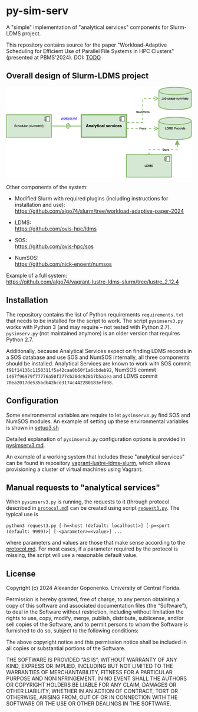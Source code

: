 # py-sim-serv

A "simple" implementation of "analytical services" components for Slurm-LDMS project.


This repository contains source for the paper "Workload-Adaptive Scheduling for Efficient Use of Parallel File Systems in HPC Clusters" (presented at PBMS'2024). DOI: [TODO]()

## Overall design of Slurm-LDMS project

![Overall design](Overall_design.png "Overall design of Slurm-LDMS project")

Other components of the system:
- Modified Slurm with required plugins (including instructions for installation and use):  
  https://github.com/algo74/slurm/tree/workload-adaptive-paper-2024

- LDMS:  
  https://github.com/ovis-hpc/ldms

- SOS:  
  https://github.com/ovis-hpc/sos

- NumSOS:  
  https://github.com/nick-enoent/numsos

Example of a full system:  
https://github.com/algo74/vagrant-lustre-ldms-slurm/tree/lustre_2.12.4


## Installation

The repository contains the list of Python requirements `requirements.txt` that needs to be installed for the script to work. 
The script `pysimserv3.py` works with Python 3 (and may require – not tested with Python 2.7). 
`pysimserv.py` (not maintained anymore) is an older version that requires Python 2.7.

Additionally, because Analytical Services expect on finding LDMS records in a SOS database and use SOS and NumSOS internally, all three components should be installed. Analytical Services are known to work with SOS commit `f91f14136c1150311f5a42caa0b60f1a6cbdeb92`, NumSOS commit `1467f96979f77776a50f377cb20dc928b7b5a1ea` and LDMS commit `70ea2017de535bdb42bce3174c442280183efd08`.


## Configuration

Some environmental variables are require to let `pysimserv3.py` find SOS and NumSOS modules. 
An example of setting up these environmental variables is shown in [setup3.sh](setup3.sh)

Detailed explanation of `pysimserv3.py` configuration options is provided in [pysimserv3.md](pysimserv3.md).

An example of a working system that includes these "analytical services" can be found in repository [vagrant-lustre-ldms-slurm](https://github.com/algo74/vagrant-lustre-ldms-slurm), which allows provisioning a cluster of virtual machines using Vagrant.


## Manual requests to "analytical services"

When  `pysimserv3.py` is running, the requests to it (through protocol described in [`protocol.md`](protocol.md)) can be created using script [`request3.py`](request3.py).
The typical use is 
```
python3 request3.py [-h=<host (default: localhost)>] [-p=<port (default: 9999)>] [-<parameter>=<value>] ...
```
where parameters and values are those that make sense according to the [protocol.md](protocol.md).
For most cases, if a parameter required by the protocol is missing, the script will use a reasonable default value.


## License

 Copyright (c) 2024 Alexander Goponenko. University of Central Florida.
 
 Permission is hereby granted, free of charge, to any person obtaining
 a copy of this software and associated documentation files (the
 “Software”), to deal in the Software without restriction, including
 without limitation the rights to use, copy, modify, merge, publish,
 distribute, sublicense, and/or sell copies of the Software, and
 to permit persons to whom the Software is furnished to do so,
 subject to the following conditions:
 
 The above copyright notice and this permission notice shall be
 included in all copies or substantial portions of the Software.
 
 THE SOFTWARE IS PROVIDED “AS IS”, WITHOUT WARRANTY OF ANY KIND,
 EXPRESS OR IMPLIED, INCLUDING BUT NOT LIMITED TO THE WARRANTIES
 OF MERCHANTABILITY, FITNESS FOR A PARTICULAR PURPOSE AND NONINFRINGEMENT.
 IN NO EVENT SHALL THE AUTHORS OR COPYRIGHT HOLDERS BE LIABLE
 FOR ANY CLAIM, DAMAGES OR OTHER LIABILITY, WHETHER IN AN ACTION
 OF CONTRACT, TORT OR OTHERWISE, ARISING FROM, OUT OF OR IN CONNECTION
 WITH THE SOFTWARE OR THE USE OR OTHER DEALINGS IN THE SOFTWARE.